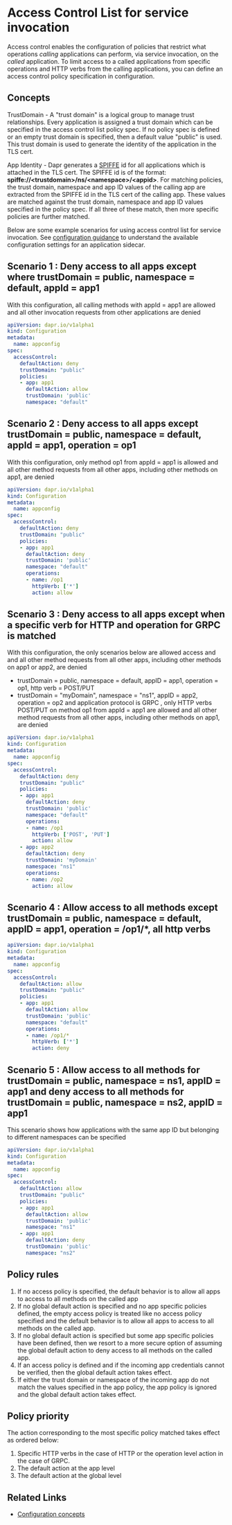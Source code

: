 # Access Control List for service invocation

Access control enables the configuration of policies that restrict what operations *calling* applications can perform, via service invocation, on the *called* application. To limit access to a called applications from specific operations and HTTP verbs from the calling applications, you can define an access control policy specification in configuration.

## Concepts
TrustDomain - A "trust domain" is a logical group to manage trust relationships. Every application is assigned a trust domain which can be specified in the access control list policy spec. If no policy spec is defined or an empty trust domain is specified, then a default value "public" is used. This trust domain is used to generate the identity of the application in the TLS cert.

App Identity - Dapr generates a [SPIFFE](https://spiffe.io/) id for all applications which is attached in the TLS cert. The SPIFFE id is of the format: **spiffe://\<trustdomain>/ns/\<namespace\>/\<appid\>**. For matching policies, the trust domain, namespace and app ID values of the calling app are extracted from the SPIFFE id in the TLS cert of the calling app. These values are matched against the trust domain, namespace and app ID values specified in the policy spec. If all three of these match, then more specific policies are further matched.

Below are some example scenarios for using access control list for service invocation. See [configuration guidance](../../concepts/configuration/README.md) to understand the available configuration settings for an application sidecar.

## Scenario 1 : Deny access to all apps except where trustDomain = public, namespace = default, appId = app1
With this configuration, all calling methods with appId = app1 are allowed and all other invocation requests from other applications are denied


```yaml
apiVersion: dapr.io/v1alpha1
kind: Configuration
metadata:
  name: appconfig
spec:
  accessControl:
    defaultAction: deny
    trustDomain: "public"
    policies:
    - app: app1
      defaultAction: allow
      trustDomain: 'public'
      namespace: "default"
```

## Scenario 2 : Deny access to all apps except trustDomain = public, namespace = default, appId = app1, operation = op1
With this configuration, only method op1 from appId = app1 is allowed and all other method requests from all other apps, including other methods on app1, are denied

```yaml
apiVersion: dapr.io/v1alpha1
kind: Configuration
metadata:
  name: appconfig
spec:
  accessControl:
    defaultAction: deny
    trustDomain: "public"
    policies:
    - app: app1
      defaultAction: deny
      trustDomain: 'public'
      namespace: "default"
      operations:
      - name: /op1
        httpVerb: ['*']
        action: allow
```

## Scenario 3 : Deny access to all apps except when a specific verb for HTTP and operation for GRPC is matched

With this configuration, the only scenarios below are allowed access and and all other method requests from all other apps, including other methods on app1 or app2, are denied
* trustDomain = public, namespace = default, appID = app1, operation = op1, http verb = POST/PUT
* trustDomain = "myDomain", namespace = "ns1", appID = app2, operation = op2 and application protocol is GRPC
, only HTTP verbs POST/PUT on method op1 from appId = app1 are allowed and all other method requests from all other apps, including other methods on app1, are denied

```yaml
apiVersion: dapr.io/v1alpha1
kind: Configuration
metadata:
  name: appconfig
spec:
  accessControl:
    defaultAction: deny
    trustDomain: "public"
    policies:
    - app: app1
      defaultAction: deny
      trustDomain: 'public'
      namespace: "default"
      operations:
      - name: /op1
        httpVerb: ['POST', 'PUT']
        action: allow
    - app: app2
      defaultAction: deny
      trustDomain: 'myDomain'
      namespace: "ns1"
      operations:
      - name: /op2
        action: allow
```

## Scenario 4 : Allow access to all methods except trustDomain = public, namespace = default, appID = app1, operation = /op1/*, all http verbs

```yaml
apiVersion: dapr.io/v1alpha1
kind: Configuration
metadata:
  name: appconfig
spec:
  accessControl:
    defaultAction: allow
    trustDomain: "public"
    policies:
    - app: app1
      defaultAction: allow
      trustDomain: 'public'
      namespace: "default"
      operations:
      - name: /op1/*
        httpVerb: ['*']
        action: deny
```

## Scenario 5 : Allow access to all methods for trustDomain = public, namespace = ns1, appID = app1 and deny access to all methods for trustDomain = public, namespace = ns2, appID = app1

This scenario shows how applications with the same app ID but belonging to different namespaces can be specified

```yaml
apiVersion: dapr.io/v1alpha1
kind: Configuration
metadata:
  name: appconfig
spec:
  accessControl:
    defaultAction: allow
    trustDomain: "public"
    policies:
    - app: app1
      defaultAction: allow
      trustDomain: 'public'
      namespace: "ns1"
    - app: app1
      defaultAction: deny
      trustDomain: 'public'
      namespace: "ns2"
```

## Policy rules

1. If no access policy is specified, the default behavior is to allow all apps to access to all methods on the called app
2. If no global default action is specified and no app specific policies defined, the empty access policy is treated like no access policy specified and the default behavior is to allow all apps to access to all methods on the called app.
3. If no global default action is specified but some app specific policies have been defined, then we resort to a more secure option of assuming the global default action to deny access to all methods on the called app.
4. If an access policy is defined and if the incoming app credentials cannot be verified, then the global default action takes effect.
5. If either the trust domain or namespace of the incoming app do not match the values specified in the app policy, the app policy is ignored and the global default action takes effect.

## Policy priority

The action corresponding to the most specific policy matched takes effect as ordered below:
1. Specific HTTP verbs in the case of HTTP or the operation level action in the case of GRPC.
2. The default action at the app level
3. The default action at the global level

## Related Links
 
* [Configuration concepts](../../concepts/configuration/README.md)
